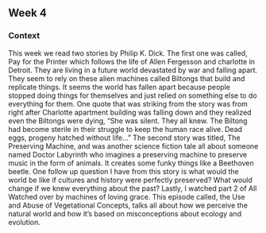 ## Week 4

### Context

This week we read two stories by Philip K. Dick. The first one was called, Pay for the Printer which follows the life of Allen Fergesson and charlotte in Detroit. They are living in a future world devastated by war and falling apart. They seem to rely on these alien machines called Biltongs that build and replicate things. It seems the world has fallen apart because people stopped doing things for themselves and just relied on something else to do everything for them. One quote that was striking from the story was from right after Charlotte apartment building was falling down and they realized even the Biltongs were dying, “She was silent. They all knew. The Biltong had become sterile in their struggle to keep the human race alive. Dead eggs, progeny hatched without life…” The second story was titled, The Preserving Machine, and was another science fiction tale all about someone named Doctor Labyrinth who imagines a preserving machine to preserve music in the form of animals. It creates some funky things like a Beethoven beetle. One follow up question I have from this story is what would the world be like if cultures and history were perfectly preserved? What would change if we knew everything about the past? Lastly, I watched part 2 of All Watched over by machines of loving grace. This episode called, the Use and Abuse of Vegetational Concepts, talks all about how we perceive the natural world and how it’s based on misconceptions about ecology and evolution.  
